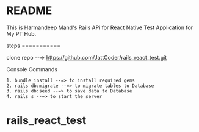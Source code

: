 # README

This is Harmandeep Mand's Rails APi for React Native Test Application for My PT Hub.

steps ===========

clone repo --=> https://github.com/JattCoder/rails_react_test.git

Console Commands

    1. bundle install --=> to install required gems
    2. rails db:migrate --=> to migrate tables to Database
    3. rails db:seed --=> to save data to Database
    4. rails s --=> to start the server


# rails_react_test
